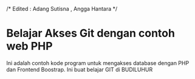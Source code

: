 /*
	Edited : Adang Sutisna , Angga Hantara
*/

# Belajar Akses Git dengan contoh web PHP #

Ini adalah contoh kode program untuk mengakses database dengan PHP dan Frontend Boostrap.
Ini buat belajar GIT di BUDILUHUR
